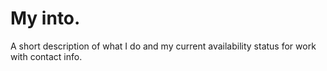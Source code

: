 # My into.
A short description of what I do and my current availability status for work with contact info.
